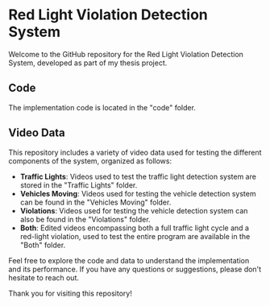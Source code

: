 # Red Light Violation Detection System

Welcome to the GitHub repository for the Red Light Violation Detection System, developed as part of my thesis project.

## Code

The implementation code is located in the "code" folder.

## Video Data

This repository includes a variety of video data used for testing the different components of the system, organized as follows:

- **Traffic Lights**: Videos used to test the traffic light detection system are stored in the "Traffic Lights" folder.
- **Vehicles Moving**: Videos used for testing the vehicle detection system can be found in the "Vehicles Moving" folder.
- **Violations**: Videos used for testing the vehicle detection system can also be found in the "Violations" folder.
- **Both**: Edited videos encompassing both a full traffic light cycle and a red-light violation, used to test the entire program are available in the "Both" folder.

Feel free to explore the code and data to understand the implementation and its performance. If you have any questions or suggestions, please don't hesitate to reach out.

Thank you for visiting this repository!
